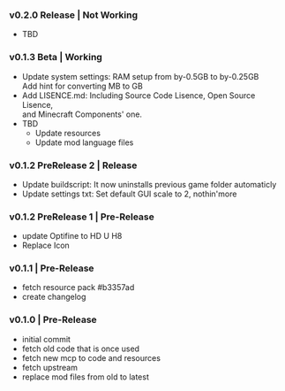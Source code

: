 ### v0.2.0 Release | Not Working

- TBD

### v0.1.3 Beta | Working

- Update system settings: RAM setup from by-0.5GB to by-0.25GB   
Add hint for converting MB to GB
- Add LISENCE.md: Including Source Code Lisence, Open Source Lisence,   
and Minecraft Components' one.
- TBD
  + Update resources
  + Update mod language files

### v0.1.2 PreRelease 2 | Release

- Update buildscript: It now uninstalls previous game folder automaticly
- Update settings txt: Set default GUI scale to 2, nothin'more

### v0.1.2 PreRelease 1 | Pre-Release

- update Optifine to HD U H8
- Replace Icon

### v0.1.1 | Pre-Release

- fetch resource pack #b3357ad
- create changelog

### v0.1.0 | Pre-Release

- initial commit
- fetch old code that is once used
- fetch new mcp to code and resources
- fetch upstream
- replace mod files from old to latest
